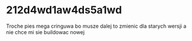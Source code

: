 # 212d4wd1aw4ds5a1wd
Troche pies
mega cringuwa bo musze dalej to zmienic dla starych wersji a nie chce mi sie buildowac nowej
